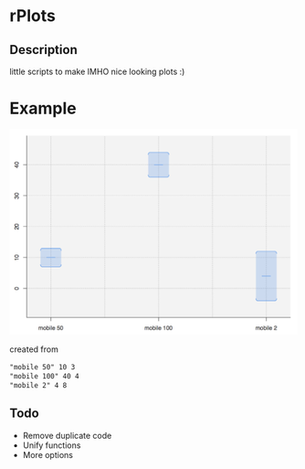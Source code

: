 # rPlots

## Description

little scripts to make IMHO nice looking plots :)

# Example
![example picture of plot](example.png)

created from 
```
"mobile 50" 10 3
"mobile 100" 40 4
"mobile 2" 4 8
```

## Todo

* Remove duplicate code
* Unify functions
* More options

